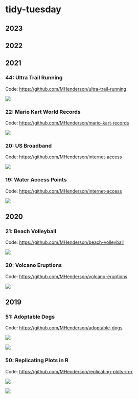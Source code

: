 # tidy-tuesday

## 2023

## 2022

## 2021

### 44: Ultra Trail Running

Code: https://github.com/MHenderson/ultra-trail-running

![](img/ultra-trail-running.png)

### 22: Mario Kart World Records

Code: https://github.com/MHenderson/mario-kart-records

![](img/mario-kart.png)

### 20: US Broadband

Code: https://github.com/MHenderson/internet-access

![](img/internet-access.png)

### 19: Water Access Points

Code: https://github.com/MHenderson/internet-access

![](img/water-sources.png)

## 2020

### 21: Beach Volleyball

Code: https://github.com/MHenderson/beach-volleyball

![](img/beach-volleyball.png)

### 20: Volcano Eruptions

Code: https://github.com/MHenderson/volcano-eruptions

![](img/eruptions.png)

## 2019

### 51: Adoptable Dogs

Code: https://github.com/MHenderson/adoptable-dogs

![](img/dog-moves.png)

![](img/most-popular-names.png)

### 50: Replicating Plots in R

Code: https://github.com/MHenderson/replicating-plots-in-r

![](img/gun-murders.png)

![](img/diseases.png)


